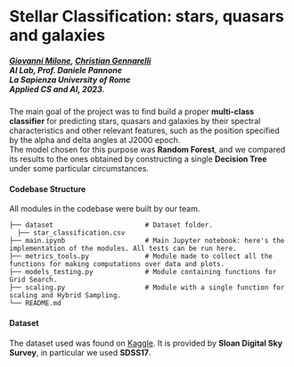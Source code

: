 # Stellar Classification: stars, quasars and galaxies

##### [Giovanni Milone](https://github.com/Archstetics), [Christian Gennarelli](https://github.com/ilGennaa) <br> AI Lab, Prof. Daniele Pannone <br> La Sapienza University of Rome <br> Applied CS and AI, 2023.

The main goal of the project was to find build a proper **multi-class classifier** for predicting stars, quasars and galaxies by their spectral characteristics and other relevant features, such as the position specified by the alpha and delta angles at J2000 epoch. <br>
The model chosen for this purpose was **Random Forest**, and we compared its results to the ones obtained by constructing a single **Decision Tree** under some particular circumstances.

#### Codebase Structure
All modules in the codebase were built by our team.

    ├── dataset                       # Dataset folder.
      ├── star_classification.csv
    ├── main.ipynb                    # Main Jupyter notebook: here's the implementation of the modules. All tests can be run here.
    ├── metrics_tools.py              # Module made to collect all the functions for making computations over data and plots.
    ├── models_testing.py             # Module containing functions for Grid Search.
    ├── scaling.py                    # Module with a single function for scaling and Hybrid Sampling.
    └── README.md
#### Dataset
The dataset used was found on [Kaggle](https://www.kaggle.com/datasets/fedesoriano/stellar-classification-dataset-sdss17).  It is provided by **Sloan Digital Sky Survey**, in particular we used **SDSS17**.